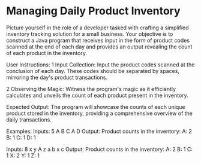 # Managing Daily Product Inventory
Picture yourself in the role of a developer tasked with crafting a simplified inventory tracking solution for a small business. Your objective is to construct a Java program that receives input in the form of product codes scanned at the end of each day and provides an output revealing the count of each product in the inventory.

User Instructions:
1 Input Collection:
        Input the product codes scanned at the conclusion of each day. These codes should be separated by spaces, mirroring the day's product transactions.

2 Observing the Magic:
        Witness the program's magic as it efficiently calculates and unveils the count of each product present in the inventory.

Expected Output:
The program will showcase the counts of each unique product stored in the inventory, providing a comprehensive overview of the daily transactions.

Examples:
Inputs:  5
 	 A
	 B
	 C
	 A
	 D
Output:  Product counts in the inventory: 
	 A: 2
	 B: 1
	 C: 1
	 D: 1
		 
Inputs:  8
	 x
	 y
	 A
	 z
	 a
	 b
	 x
	 c
Output:  Product counts in the inventory: 
	 A: 2
	 B: 1
	 C: 1
	 X: 2
	 Y: 1
	 Z: 1
